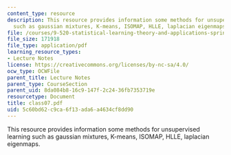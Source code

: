 ```yaml
---
content_type: resource
description: This resource provides information some methods for unsupervised learning
  such as gaussian mixtures, K-means, ISOMAP, HLLE, laplacian eigenmaps.
file: /courses/9-520-statistical-learning-theory-and-applications-spring-2006/5c60bd62c9ca6f13ada6a4634cf8dd90_class07.pdf
file_size: 171918
file_type: application/pdf
learning_resource_types:
- Lecture Notes
license: https://creativecommons.org/licenses/by-nc-sa/4.0/
ocw_type: OCWFile
parent_title: Lecture Notes
parent_type: CourseSection
parent_uid: 8da084b8-16c9-147f-2c24-36fb7353719e
resourcetype: Document
title: class07.pdf
uid: 5c60bd62-c9ca-6f13-ada6-a4634cf8dd90
---
```

This resource provides information some methods for unsupervised learning such as gaussian mixtures, K-means, ISOMAP, HLLE, laplacian eigenmaps.